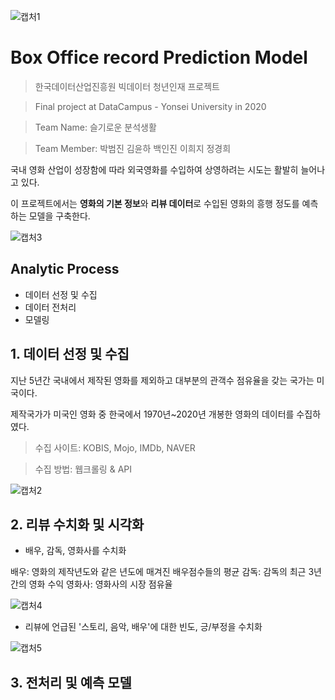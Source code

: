 ![캡처1](https://user-images.githubusercontent.com/65406000/116097271-f4845680-a6e4-11eb-8c9e-3cf25c7a6b59.JPG)

# Box Office record Prediction Model
> 한국데이터산업진흥원 빅데이터 청년인재 프로젝트

> Final project at DataCampus - Yonsei University in 2020

> Team Name:   슬기로운 분석생활

> Team Member: 박범진 김윤하 백인진 이희지 정경희

국내 영화 산업이 성장함에 따라 외국영화를 수입하여 상영하려는 시도는 활발히 늘어나고 있다.

이 프로젝트에서는 **영화의 기본 정보**와 **리뷰 데이터**로
수입된 영화의 흥행 정도를 예측하는 모델을 구축한다.

![캡처3](https://user-images.githubusercontent.com/65406000/116099224-b9832280-a6e6-11eb-9214-a0fdf3dd02ba.JPG)






## Analytic Process

- 데이터 선정 및 수집
- 데이터 전처리
- 모델링





## 1. 데이터 선정 및 수집

지난 5년간 국내에서 제작된 영화를 제외하고 대부분의 관객수 점유율을 갖는 국가는 미국이다.

제작국가가 미국인 영화 중 한국에서 1970년~2020년 개봉한 영화의 데이터를 수집하였다.

> 수집 사이트: KOBIS, Mojo, IMDb, NAVER

> 수집 방법: 웹크롤링 & API


![캡처2](https://user-images.githubusercontent.com/65406000/116097769-678dcd00-a6e5-11eb-9ded-eddebf68bbd1.JPG)




## 2. 리뷰 수치화 및 시각화

- 배우, 감독, 영화사를 수치화

배우: 영화의 제작년도와 같은 년도에 매겨진 배우점수들의 평균
감독: 감독의 최근 3년간의 영화 수익
영화사: 영화사의 시장 점유율

![캡처4](https://user-images.githubusercontent.com/65406000/116100394-d53af880-a6e7-11eb-8fd2-fb37821892a6.JPG)


- 리뷰에 언급된 '스토리, 음악, 배우'에 대한 빈도, 긍/부정을 수치화

![캡처5](https://user-images.githubusercontent.com/65406000/116100977-66aa6a80-a6e8-11eb-929f-3327192a8d1d.JPG)



## 3. 전처리 및 예측 모델







